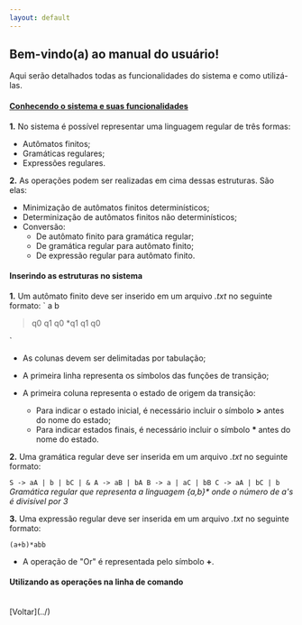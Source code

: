 ```yaml
---
layout: default
---
```


## Bem-vindo(a) ao manual do usuário!

Aqui serão detalhados todas as funcionalidades do sistema e como utilizá-las.


#### [Conhecendo o sistema e suas funcionalidades](./conhecendo-sistema)

**1.** No sistema é possível representar uma linguagem regular de três formas:

- Autômatos finitos;
- Gramáticas regulares;
- Expressões regulares.

**2.** As operações podem ser realizadas em cima dessas estruturas. São elas:

- Minimização de autômatos finitos determinísticos;
- Determinização de autômatos finitos não determinísticos;
- Conversão:
	- De autômato finito para gramática regular;
	- De gramática regular para autômato finito;
	- De expressão regular para autômato finito.

#### Inserindo as estruturas no sistema

**1.** Um autômato finito deve ser inserido em um arquivo *.txt* no seguinte formato:
`
    a   b
>q0  q1  q0
*q1 q1  q0

`
- As colunas devem ser delimitadas por tabulação;
- A primeira linha representa os símbolos das funções de transição;
- A primeira coluna representa o estado de origem da transição:

	- Para indicar o estado inicial, é necessário incluir o símbolo **>** antes do nome do estado;  
	- Para indicar estados finais, é necessário incluir o símbolo <b> * </b> antes do nome do estado.

**2.** Uma gramática regular deve ser inserida em um arquivo *.txt* no seguinte formato:

`
S -> aA | b | bC | &
A -> aB | bA
B -> a | aC | bB
C -> aA | bC | b 
`
*Gramática regular que representa a linguagem {a,b}\* onde o número de a's é divisível por 3*


**3.** Uma expressão regular deve ser inserida em um arquivo *.txt* no seguinte formato:

`(a+b)*abb`

- A operação de "Or" é representada pelo símbolo **+**.

#### Utilizando as operações na linha de comando

<br>
[Voltar](../)
